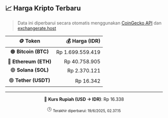 

<!-- HARGA_KRIPTO -->
## 📈 Harga Kripto Terbaru

> Data ini diperbarui secara otomatis menggunakan [CoinGecko API](https://www.coingecko.com/) dan [exchangerate.host](https://exchangerate.host/)

<div align="center">

| 🪙 Token | 💰 Harga (IDR) |
|:------:|---------------:|
| 🟠 **Bitcoin (BTC)**   | Rp 1.699.559.419 |
| 🔵 **Ethereum (ETH)**  | Rp 40.758.905 |
| 🟣 **Solana (SOL)**    | Rp 2.370.121 |
| 🟢 **Tether (USDT)**   | Rp 16.342 |

---

💱 **Kurs Rupiah (USD → IDR)**: Rp 16.338

🕒 <sub>Terakhir diperbarui: 19/6/2025, 02.37.15</sub>

</div>
<!-- /HARGA_KRIPTO -->